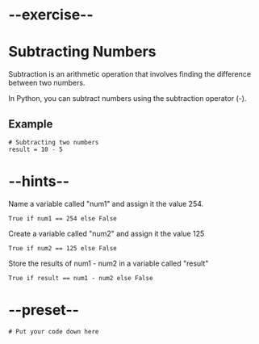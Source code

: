 # --exercise--

# Subtracting Numbers

Subtraction is an arithmetic operation that involves finding the difference between two numbers. 

In Python, you can subtract numbers using the subtraction operator (-).

## Example

```
# Subtracting two numbers
result = 10 - 5
```

# --hints--

Name a variable called "num1" and assign it the value 254.

```
True if num1 == 254 else False
```

Create a variable called "num2" and assign it the value 125

```
True if num2 == 125 else False
```

Store the results of num1 - num2 in a variable called "result"

```
True if result == num1 - num2 else False
```

# --preset--

```
# Put your code down here
```